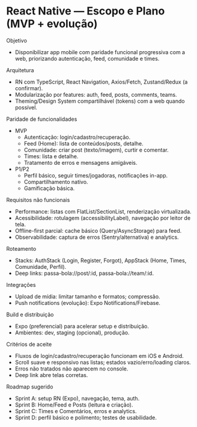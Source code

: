 # React Native — Escopo e Plano (MVP + evolução)

Objetivo
- Disponibilizar app mobile com paridade funcional progressiva com a web, priorizando autenticação, feed, comunidade e times.

Arquitetura
- RN com TypeScript, React Navigation, Axios/Fetch, Zustand/Redux (a confirmar).
- Modularização por features: auth, feed, posts, comments, teams.
- Theming/Design System compartilhável (tokens) com a web quando possível.

Paridade de funcionalidades
- MVP
  - Autenticação: login/cadastro/recuperação.
  - Feed (Home): lista de conteúdos/posts, detalhe.
  - Comunidade: criar post (texto/imagem), curtir e comentar.
  - Times: lista e detalhe.
  - Tratamento de erros e mensagens amigáveis.
- P1/P2
  - Perfil básico, seguir times/jogadoras, notificações in-app.
  - Compartilhamento nativo.
  - Gamificação básica.

Requisitos não funcionais
- Performance: listas com FlatList/SectionList, renderização virtualizada.
- Acessibilidade: rotulagem (accessibilityLabel), navegação por leitor de tela.
- Offline-first parcial: cache básico (Query/AsyncStorage) para feed.
- Observabilidade: captura de erros (Sentry/alternativa) e analytics.

Roteamento
- Stacks: AuthStack (Login, Register, Forgot), AppStack (Home, Times, Comunidade, Perfil).
- Deep links: passa-bola://post/:id, passa-bola://team/:id.

Integrações
- Upload de mídia: limitar tamanho e formatos; compressão.
- Push notifications (evolução): Expo Notifications/Firebase.

Build e distribuição
- Expo (preferencial) para acelerar setup e distribuição.
- Ambientes: dev, staging (opcional), produção.

Critérios de aceite
- Fluxos de login/cadastro/recuperação funcionam em iOS e Android.
- Scroll suave e responsivo nas listas; estados vazio/erro/loading claros.
- Erros não tratados não aparecem no console.
- Deep link abre telas corretas.

Roadmap sugerido
- Sprint A: setup RN (Expo), navegação, tema, auth.
- Sprint B: Home/Feed e Posts (leitura e criação).
- Sprint C: Times e Comentários, erros e analytics.
- Sprint D: perfil básico e polimento; testes de usabilidade.
